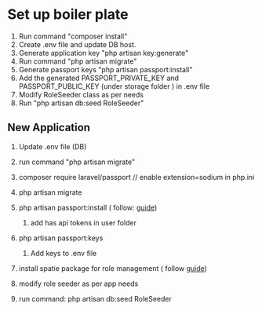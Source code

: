 # Set up boiler plate
1. Run command "composer install"
2. Create .env file and update DB host.
3. Generate application key "php artisan key:generate"
4. Run command "php artisan migrate"
5. Generate passport keys "php artisan passport:install"
6. Add the generated PASSPORT_PRIVATE_KEY and PASSPORT_PUBLIC_KEY (under storage folder ) in .env file
7. Modify RoleSeeder class as per needs
8. Run "php artisan db:seed RoleSeeder"

## New Application
1. Update .env file (DB)
2. run command "php artisan migrate"
3. composer require laravel/passport // enable extension=sodium in php.ini
4. php artisan migrate
5. php artisan passport:install ( follow: [guide](https://laravel.com/docs/10.x/passport))
   1. add has api tokens in user folder
6. php artisan passport:keys 
   1. Add keys to .env file
7. install spatie package for role management ( follow [guide](https://spatie.be/docs/laravel-permission/v6/installation-laravel))

8. modify role seeder as per app needs 
9. run command: php artisan db:seed RoleSeeder